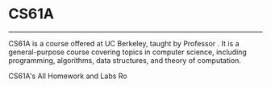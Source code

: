 # CS61A
---
CS61A is a course offered at UC Berkeley, taught by Professor <NAME>. It is a general-purpose course covering topics in computer science, including programming, algorithms, data structures, and theory of computation.

CS61A's All Homework and Labs Ro